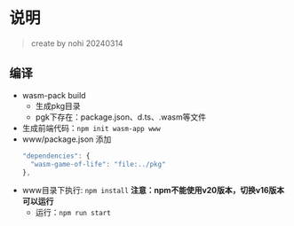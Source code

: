 # 说明
> create by nohi 20240314

## 编译
* wasm-pack build
  * 生成pkg目录
  * pgk下存在：package.json、d.ts、.wasm等文件
* 生成前端代码：`npm init wasm-app www`
* www/package.json 添加
  ```js
  "dependencies": {
    "wasm-game-of-life": "file:../pkg"
  },
  ```
* www目录下执行: `npm install`
  **注意：npm不能使用v20版本，切换v16版本可以运行**
  * 运行：`npm run start`
  
